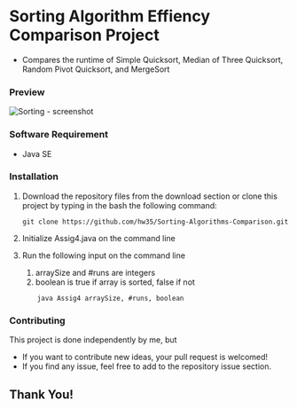 # Sorting Algorithm Effiency Comparison Project
* Compares the runtime of Simple Quicksort, Median of Three Quicksort, Random Pivot Quicksort, and MergeSort

### Preview
![Sorting - screenshot](BlackJack_output.png)


### Software Requirement
* Java SE

### Installation
1. Download the repository files from the download section or clone this project by typing in the bash the following command:

       git clone https://github.com/hw35/Sorting-Algorithms-Comparison.git
2. Initialize Assig4.java on the command line
3. Run the following input on the command line
    1. arraySize and #runs are integers
    2. boolean is true if array is sorted, false if not
~~~
       java Assig4 arraySize, #runs, boolean
~~~
### Contributing
This project is done independently by me, but
- If you want to contribute new ideas, your pull request is welcomed!
- If you find any issue, feel free to add to the repository issue section.

## Thank You!
